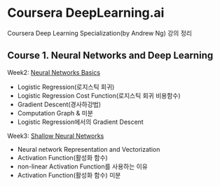 ﻿# Coursera DeepLearning.ai
Coursera Deep Learning Specialization(by Andrew Ng) 강의 정리


## Course 1. Neural Networks and Deep Learning

Week2: [Neural Networks Basics](https://github.com/wooseok-shin/DeepLearning.ai/tree/master/1.%20Neural%20Networks%20and%20Deep%20Learning/week2)
* Logistic Regression(로지스틱 회귀)
* Logistic Regression Cost Function(로지스틱 회귀 비용함수)
* Gradient Descent(경사하강법)
* Computation Graph & 미분
* Logistic Regression에서의 Gradient Descent


Week3: [Shallow Neural Networks](https://github.com/wooseok-shin/DeepLearning.ai/tree/master/1.%20Neural%20Networks%20and%20Deep%20Learning/week3)
* Neural network Representation and Vectorization
* Activation Function(활성화 함수)
* non-linear Activation Function를 사용하는 이유
* Activation Function(활성화 함수) 미분